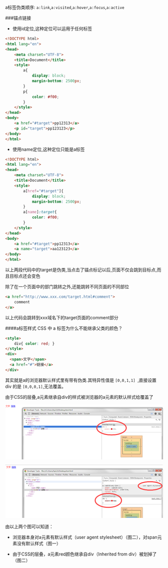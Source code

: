 a标签伪类顺序: `a:link`,`a:visited`,`a:hover`,`a:focus`,`a:active`

###锚点链接
- 使用id定位,这种定位可以运用于任何标签

```html
<!DOCTYPE html>
<html lang="en">
<head>
    <meta charset="UTF-8">
    <title>Document</title>
    <style>
        a{
            display: block;
            margin-bottom: 2500px;
        }
        p{
            color: #f00;
        }
    </style>
</head>
<body>
    <a href="#target">pp12313</a>
    <p id="target">pp123123</p>
</body>
</html>             
```

- 使用name定位,这种定位只能是a标签

```html
<!DOCTYPE html>
<html lang="en">
<head>
    <meta charset="UTF-8">
    <title>Document</title>
    <style>
        a[href="#target"]{
            display: block;
            margin-bottom: 2500px;
        }
        a[name]:target{
            color: #f00;
        }
    </style>
</head>
<body>
    <a href="#target">pp12313</a>
    <a name="target">aa123123</a>
</body>
</html>   
```

以上两段代码中的target是伪类,当点击了锚点标记以后,页面不仅会跳到目标点,而且目标点还会变色

除了在一个页面中的部门跳转之外,还能跳转不同页面的不同部位

```html
<a href="http://www.xxx.com/target.html#comment">
    comment
</a>
```

以上代码会跳转到xxx域名下的target页面的comment部分

####a标签样式
CSS 中 a 标签为什么不能继承父类的颜色？

```html
<style>
    div{ color: red; }
</style>
<div>
  <span>文字</span>
  <a href="#">链接</a>
</div>
```

其实就是a的浏览器默认样式里有带有伪类.其特异性值是 `[0,0,1,1] `,直接设置 div 的是 `[0,0,0,1]`,无法覆盖。

由于CSS的层叠,a元素继承自div的样式被浏览器的a元素的默认样式给覆盖了

![a1](imgs/a1.jpg)

![a2](imgs/a2.jpg)

由以上两个图可以知道：

- 浏览器本身对a元素有默认样式（user agent stylesheet）（图二），对span元素没有默认样式（图一）

- 由于CSS的层叠，a元素red颜色继承自div（Inherited from div）被划掉了（图二）


